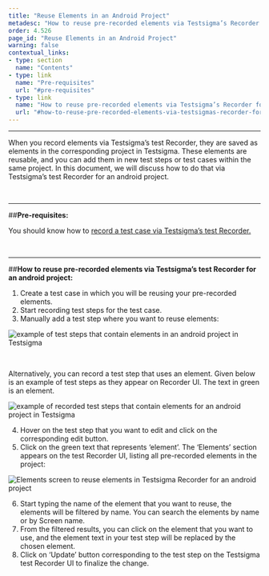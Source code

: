 ```yaml
---
title: "Reuse Elements in an Android Project"
metadesc: "How to reuse pre-recorded elements via Testsigma’s Recorder for an Android project"
order: 4.526
page_id: "Reuse Elements in an Android Project"
warning: false
contextual_links:
- type: section
  name: "Contents"
- type: link
  name: "Pre-requisites"
  url: "#pre-requisites"
- type: link
  name: "How to reuse pre-recorded elements via Testsigma’s Recorder for an android project"
  url: "#how-to-reuse-pre-recorded-elements-via-testsigmas-recorder-for-an-android-project"
---
```


---

When you record elements via Testsigma’s test Recorder, they are saved as elements in the corresponding project in Testsigma. These elements are reusable, and you can add them in new test steps or test cases within the same project. In this document, we will discuss how to do that via Testsigma’s test Recorder for an android project.

&emsp;

---
##**Pre-requisites:**

You should know how to [record a test case via Testsigma’s test Recorder.](https://testsigma.com/docs/test-cases/create-steps-recorder/android-apps/overview/)

&emsp;

---

##**How to reuse pre-recorded elements via Testsigma’s test Recorder for an android project:**

 1. Create a test case in which you will be reusing your pre-recorded elements.
 2. Start recording test steps for the test case.
 3. Manually add a test step where you want to reuse elements:


![example of test steps that contain elements in an android project in Testsigma](https://docs.testsigma.com/images/reuse-elements/test-steps-that-contain-elements-testsigma-android.png)

&emsp;

Alternatively, you can record a test step that uses an element. Given below is an example of test steps as they appear on Recorder UI. The text in green is an element.

![example of recorded test steps that contain elements for an android project in Testsigma](https://docs.testsigma.com/images/reuse-elements/recorded-test-steps-that-contain-element-testsigma-android.png)

 4. Hover on the test step that you want to edit and click on the corresponding edit button. 
 5. Click on the green text that represents ‘element’. The ‘Elements’ section appears on the test Recorder UI, listing all pre-recorded elements in the project:

![Elements screen to reuse elements in Testsigma Recorder for an android project](https://docs.testsigma.com/images/reuse-elements/Element-screen-reuse-elements-testsigma-Recorder-android.png)

 6. Start typing the name of the element that you want to reuse, the elements will be filtered by name. You can search the elements by name or by Screen name.
 7. From the filtered results, you can click on the element that you want to use, and the element text in your test step will be replaced by the chosen element.
 8. Click on ‘Update’ button corresponding to the test step on the Testsigma test Recorder UI to finalize the change.




